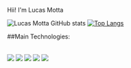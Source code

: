 Hii! I'm Lucas Motta

![Lucas Motta GitHub stats](https://github-readme-stats.vercel.app/api?username=lucassmtt&show_icons=true&theme=radical)
[![Top Langs](https://github-readme-stats.vercel.app/api/top-langs/?username=lucassmtt&layout=compact)](https://github.com/anuraghazra/github-readme-stats)

##Main Technologies:
<div style="display: inline_block"><br>
  <img align="center" src="https://img.shields.io/badge/Python-14354C?style=for-the-badge&logo=python&logoColor=white">
  <img align="center" src="https://img.shields.io/badge/HTML5-E34F26?style=for-the-badge&logo=html5&logoColor=white">
  <img align="center" src="https://img.shields.io/badge/CSS3-1572B6?style=for-the-badge&logo=css3&logoColor=white">
  <img align="center" src="https://img.shields.io/badge/JavaScript-F7DF1E?style=for-the-badge&logo=javascript&logoColor=black">
  <img align="center" src="https://img.shields.io/badge/SQLite-07405E?style=for-the-badge&logo=sqlite&logoColor=white">
  <img align="center" src="">
  <img align="center" src="">
  <img align="center" src="">
  <img align="center" src="">
  
</div>
